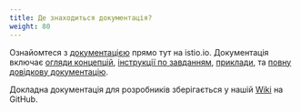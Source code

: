 ```yaml
---
title: Де знаходиться документація?
weight: 80
---
```


Ознайомтеся з [документацією](/docs/) прямо тут на istio.io. Документація включає [огляди концепцій](/docs/concepts/), [інструкції по завданням](/docs/tasks/), [приклади](/docs/examples/), та [повну довідкову документацію](/docs/reference/).

Докладна документація для розробників зберігається у нашій [Wiki](https://github.com/istio/istio/wiki) на GitHub.
